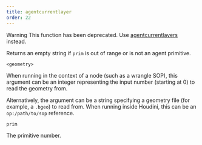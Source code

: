 ```yaml
---
title: agentcurrentlayer
order: 22
---
```

Warning
This function has been deprecated. Use [agentcurrentlayers](./agentcurrentlayers "Returns the names of an agent primitive’s current layers.") instead.

Returns an empty string if `prim` is out of range or is not an agent primitive.

`<geometry>`

When running in the context of a node (such as a wrangle SOP), this argument can be an integer representing the input number (starting at 0) to read the geometry from.

Alternatively, the argument can be a string specifying a geometry file (for example, a `.bgeo`) to read from. When running inside Houdini, this can be an `op:/path/to/sop` reference.

`prim`

The primitive number.
